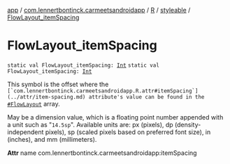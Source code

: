 [app](../../../index.md) / [com.lennertbontinck.carmeetsandroidapp](../../index.md) / [R](../index.md) / [styleable](index.md) / [FlowLayout_itemSpacing](./-flow-layout_item-spacing.md)

# FlowLayout_itemSpacing

`static val FlowLayout_itemSpacing: `[`Int`](https://kotlinlang.org/api/latest/jvm/stdlib/kotlin/-int/index.html)
`static val FlowLayout_itemSpacing: `[`Int`](https://kotlinlang.org/api/latest/jvm/stdlib/kotlin/-int/index.html)

This symbol is the offset where the ``[`com.lennertbontinck.carmeetsandroidapp.R.attr#itemSpacing`](../attr/item-spacing.md) attribute's value can be found in the ``[`#FlowLayout`](-flow-layout.md) array.

May be a dimension value, which is a floating point number appended with a unit such as "`14.5sp`". Available units are: px (pixels), dp (density-independent pixels), sp (scaled pixels based on preferred font size), in (inches), and mm (millimeters).

**Attr**
name com.lennertbontinck.carmeetsandroidapp:itemSpacing

